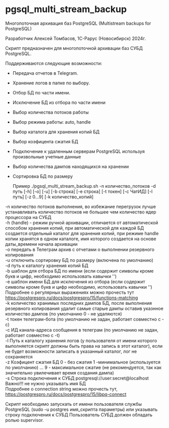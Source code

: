 # pgsql_multi_stream_backup

Многопоточная архивация баз PostgreSQL (Multistream backups for PostgreSQL)

Разработчик Алексей Томбасов, 1С-Рарус (Новосибирск) 2024г.

Скрипт предназначен для многопоточной архивации баз СУБД PostgreSQL.

Поддерживаются следующие возможности:
- Передача отчетов в Telegram.
- Хранение логов в папке по выбору.
- Отбор БД по части имени.
- Исключение БД из отбора по части имени
- Выбор количества потоков работы
- Выбор режима работы: auto, handle
- Выбор каталога для хранения копий БД
- Выбор коэфицента сжатия БД
- Подключение к удаленным серверам PostgreSQL используя произвольные учетные данные
- Выбор количества дампов находящихся на хранении
- Сортировка БД по размеру

  Пример ./pgsql_multi_stream_backup.sh -n количество_потоков -d путь [-h] [-o] [-u] [-b строка] [-e строка] [-t токен] [-c ЧатИД] [-l путь] [-z 0...9] [-k количество_копий]
  
 -n количество потоков выполнения, во избежание перегрузок лучше устанавливать количество потоков не большее чем количество ядер процессора на СУБД\
 -h (handle) - режим ручной архивации, отличается от автоматической способом хранения копий, при автоматической для каждой БД создается отдельный каталог для хранения копий, при режиме handle копии хранятся в одном каталоге, имя которого создается на основе даты_времени начала архивации\
 -o передать в Телеграм архив с отчетами о выполнении резервного копирования\
 -u отключить сортировку БД по размеру (включена по умолчанию)\
 -d путь к каталогу хранения копий БД\
 -b шаблон для отбора БД по имени (если содержит символы кроме букв и цифр, необходимо использовать кавычки '') \
 -e шаблон имени БД для исключения из отбора (если содержит символы кроме букв и цифр необходимо, использовать кавычки '')\
  Подробнее о регулярных выражениях можно прочесть тут https://postgrespro.ru/docs/postgrespro/15/functions-matching \
 -k количество хранимых последних дампов БД, после выполнения резервного копирования удалит самые старые дампы оставив указнное количество дампов (по умолчанию 0 - не удаляются)\
 -t токен телеграм-бота (по умолчанию не задан, работает совместно с -c)\
 -c ИД канала-адреса сообщения в телеграм (по умолчанию не задан, работает совместно с -t)\
 -l Путь к каталогу хранения логов (у пользователя от имени которого выполняется скрипт должны быть права на запись в этот каталог), если  не будет возможности записать в указанный каталог, лог не сохраняется\
 -z Коэфицент сжатия БД 0 - без сжатия 1 -минимальное (используется по умолчанию) ... 9 - максимальное сжатие (не рекомендуется, так как значительно увилечивает время создания дампа)\
 -s Строка подключения к СУБД postgresql://user:secret@localhost    Важно!!! не нужно указывать имя БД\
  Подробнее о connection string можно прочесть тут, https://postgrespro.ru/docs/postgrespro/15/libpq-connect
  
  Скрипт необходимо запускать от имени пользователя службы PostgreSQL (sudo -u postgres имя_скрипта параметры) или указывать строку подключения к СУБД
  Пользователь СУБД должен обладать ролью supervisor.
